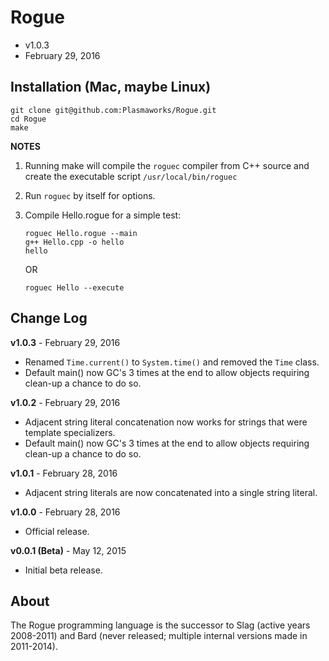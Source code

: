 Rogue
=====
- v1.0.3
- February 29, 2016

## Installation (Mac, maybe Linux)
    git clone git@github.com:Plasmaworks/Rogue.git
    cd Rogue
    make

**NOTES**

1. Running make will compile the `roguec` compiler from C++ source and create the executable script `/usr/local/bin/roguec`

2. Run `roguec` by itself for options.

3.  Compile Hello.rogue for a simple test:

        roguec Hello.rogue --main
        g++ Hello.cpp -o hello
        hello

    OR

        roguec Hello --execute

## Change Log
**v1.0.3** - February 29, 2016
- Renamed `Time.current()` to `System.time()` and removed the `Time` class.
- Default main() now GC's 3 times at the end to allow objects requiring clean-up a chance to do so.

**v1.0.2** - February 29, 2016
- Adjacent string literal concatenation now works for strings that were template specializers.
- Default main() now GC's 3 times at the end to allow objects requiring clean-up a chance to do so.

**v1.0.1** - February 28, 2016
- Adjacent string literals are now concatenated into a single string literal.

**v1.0.0** - February 28, 2016
- Official release.

**v0.0.1 (Beta)** - May 12, 2015
- Initial beta release.

## About
The Rogue programming language is the successor to Slag (active years 2008-2011) and Bard (never released; multiple internal versions made in 2011-2014).

